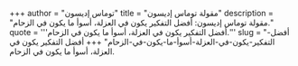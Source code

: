+++
author = "توماس إديسون"
title = "مقولة توماس إديسون"
description = "مقولة توماس إديسون: أفضل التفكير يكون في العزلة، أسوأ ما يكون في الزحام."
quote = '''أفضل التفكير يكون في العزلة، أسوأ ما يكون في الزحام.''' 
slug = "أفضل-التفكير-يكون-في-العزلة-أسوأ-ما-يكون-في-الزحام"
+++
أفضل التفكير يكون في العزلة، أسوأ ما يكون في الزحام.
